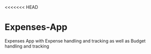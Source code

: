 <<<<<<< HEAD
# Expenses-App
Expenses App with Expense handling and tracking as well as Budget handling and tracking
